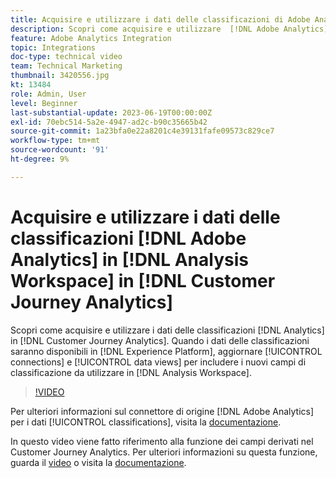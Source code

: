 ```yaml
---
title: Acquisire e utilizzare i dati delle classificazioni di Adobe Analytics
description: Scopri come acquisire e utilizzare  [!DNL Adobe Analytics] i dati delle classificazioni in [!DNL Customer Journey Analytics].
feature: Adobe Analytics Integration
topic: Integrations
doc-type: technical video
team: Technical Marketing
thumbnail: 3420556.jpg
kt: 13484
role: Admin, User
level: Beginner
last-substantial-update: 2023-06-19T00:00:00Z
exl-id: 70ebc514-5a2e-4947-ad2c-b90c35665b42
source-git-commit: 1a23bfa0e22a8201c4e39131fafe09573c829ce7
workflow-type: tm+mt
source-wordcount: '91'
ht-degree: 9%

---
```


# Acquisire e utilizzare i dati delle classificazioni [!DNL Adobe Analytics] in [!DNL Analysis Workspace] in [!DNL Customer Journey Analytics]

Scopri come acquisire e utilizzare i dati delle classificazioni [!DNL Analytics] in [!DNL Customer Journey Analytics]. Quando i dati delle classificazioni saranno disponibili in [!DNL Experience Platform], aggiornare [!UICONTROL connections] e [!UICONTROL data views] per includere i nuovi campi di classificazione da utilizzare in [!DNL Analysis Workspace]. 

>[!VIDEO](https://video.tv.adobe.com/v/3420556/?quality=12&learn=on)

Per ulteriori informazioni sul connettore di origine [!DNL Adobe Analytics] per i dati [!UICONTROL classifications], visita la [documentazione](https://experienceleague.adobe.com/docs/experience-platform/sources/ui-tutorials/create/adobe-applications/classifications.html?lang=it).

In questo video viene fatto riferimento alla funzione dei campi derivati nel Customer Journey Analytics. Per ulteriori informazioni su questa funzione, guarda il [video](https://experienceleague.adobe.com/docs/customer-journey-analytics-learn/tutorials/data-views/derived-fields-in-cja.html) o visita la [documentazione](https://experienceleague.adobe.com/docs/analytics-platform/using/cja-dataviews/derived-fields.html?lang=it).
